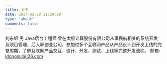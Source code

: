 ```yaml
---
title: 关于
date: 2017-03-28 11:24:29
type: "about"
comments: false
---
```

刘东旭 男 Java后台工程师
曾在太极计算股份有限公司从事民航相关的系统开发及项目管理，后入职创业公司，参加过多个互联网产品从产品设计到开发上线的完整周期，了解互联网产品交互、设计、开发、测试、上线等完整开发流程。
邮箱: ldongxu@126.com